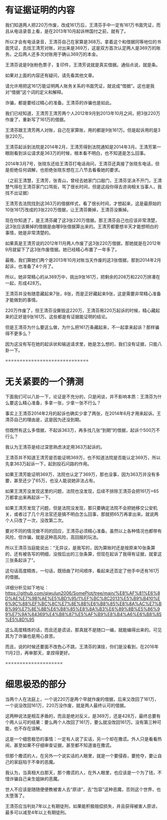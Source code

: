 有证据证明的内容
===============

我们知道两人把220万作废，改成161万后，王清芬手中一定有161万书面凭证，而且从电话录音上看，是在2013年10月起诉林国付之前，就有了。

所以才会有电话录音，王清芬自己在家算是368万。拿着这个和借据同等地位的书面凭证，去找王清芳对账，对出来是369万，这是双方首次认定两人是369万的账务。之后两人还多次对账用于确认369万的本金。

王清芬说是9张粉色票子，复印件，王清芳说就是真实借据。通俗点说，就是条。

如果对上面的内容还有疑问，请先看其他文章。

请允许用把这161万能证明两人账务关系的书面凭证，就说成“借据”。这也是我对“借据”这个词的定义和解释。

诈骗，都是要经过精心的准备。王清芬的诈骗也是如此。

我们已经知道，王清芳王清芳两个人2012年9月到2013年10月之间，把3张220万作废了，重新写了161万的借据。

王清芬跟王清芳两人对账，自己在家算账，用的都是9张161万。但是起诉用的是3张220万。

王清芬起诉到法院是2014年2月，王清芳得到法院通知是2014年3月。王清芳第一眼刚看到诉讼请求是363万的时候，根本看不明白，也不知道是怎么回事。

2014年3月7号，张晓东还给王清芬打电话询问，王清芬还真接了张晓东电话，但是拒绝任何调解，也拒绝张晓东想在三八节去看看她的要求。

（之前王清慧，王清芳，张青山，曾经去她家门口敲门，王清芬坚决不开门，王清慧气得在王清芬家门口骂街，骂了很长时间，但是这段你得去咨询相关当事人，我找不出证据）

王清芳去法院找到这363万的借据样式，看了很长时间，才想起来，这是最原始的10张161万改成的3张220万借据，让王清芬撕掉，王清芬没撕掉。

现在你知道了，是王清芬藏了这3张220万借据。那王清芬自己也应该非常清楚，这3张应该撕掉的借据是由哪9张借据算出来的。王清芳都要想半天才能想明白的事情，她是非常清楚的。

如果真是王清芳说的2012年11月两人作废了这3张220万借据，那她就是在2012年9月就留下了这3张作废借据。她已经精心布置了一年多了。

最晚，我们算她们两个是2013年10月对账当天作废的这3张借据，那到2014年2月起诉，也准备了4个月了。

所以，她非常精心的从369万中，挑出9张161万，把剩余的208万和220万拼凑在一起，形成428万。

王清芬并没有随意藏起来7张，8张，而是正好藏起来9张，这是需要非常精心准备才能做到的事情。

220万作废了，但王清芬没撕毁这220万，王清芬用220万起诉的时候，精心藏起来的正好是9张161万。这些都是有证据能证明的结论。

但是王清芬为什么要这么做，为什么把161万条藏起来，不一起拿来起诉？那样骗得不更多么？

因为这没有写在她的起诉状和输送请求里，她是怎么想的，我们没有证据，只能八卦一下。

=============================


无关紧要的一个猜测
=============

下面我们可以八卦一下，论证是不充分的，只是闲谈，并不影响本质：王清芬为什么要这么精心准备，多拿一张，少拿一张不行么？

事实上王清芬2014年2月的起诉也确实少拿了两张，在2014年6月才用来起诉。王清芬自己的理由是，这是因为还没到期。

但既然有这么多借据，不起诉363万，再多找几张“到期”的借据，起诉个500万不行么？

我认为王清芬是经过深思熟虑决定用363万起诉的。

王清芬并不知道王清芳是否能证明369万，也不知道法院是否能认定369万，所以先拿363万起诉一下，起到投石问路的作用。

如果王清芳能证明369万，法院也认定了369万，那也没事，因为363万并没有多要，甚至还少了65万，也没人能说她非法占有。

如果王清芳没发现这里的问题，法院也没发现，后续不排除王清芬会把161万+65万都拿出来再起诉一下。

如果王清芳发现了问题，但是法院没发现，那只要确定法院不会把她移交公安机关，或者过了几个月法官还是搞不明白怎么回事，那就把65万再拿出来。就说两个人只改了一次，没改第二次。

要对不同的情况做不同的回应，王清芬必须精心准备。虽然以上各种情况也都带有风险，但诈骗，就是这种高风险，高回报的玩法。

所以王清芬当庭能说出：“无异议，是我写的，因为算账时还是按原来10张条算的，还有被告写的明细，没按后出的三张条算，但现在起诉了我得有证据，就拿这三张条起诉了”。

这句话高度精炼，一句话，既扭曲了时间顺序，看起来还否定了他手中还有161万的借据。

详细分析见如下地址：https://github.com/qiwulun2006/SomePlot/tree/main/%E8%AF%81%E6%8D%AE%E7%9B%AE%E5%BD%95/1%EF%BC%8C2013%E5%B9%B410%E6%9C%88%EF%BC%8C%E7%8E%8B%E6%B8%85%E8%8A%AC%E7%BB%99%E7%8E%8B%E6%B8%85%E8%8A%B3%E6%89%8B%E5%86%99%E7%9A%84369%E4%B8%87%E5%AF%B9%E8%B4%A6%E6%B8%85%E5%8D%95

这么高度精炼的话，而且还是谎话，那真就不是随口一编，就能编得出来的。可见其为了诈骗也是用心良苦。

而且，说的时候还要面不改色心不跳，王清芬的演技，你们是没看到，在2016年11月2日，再审那天，拿捏得更好。

====================


细思极恐的部分
=================

当两个人在法庭上，一个说220万是两个早就作废的借据，后来又改回了161万，一个说没改回161万，220万没作废，就是两人最终认可的借据。

这两种说法是相互矛盾的，而且是绝对反义，是369万，还是428万，最终总要有个两人认可的结果：要么两个人改回了161万，要么就没改回161万。没有第三种可能，也不存在误解。

这是一个细思极恐的事情：一定有人说了实话，另一个却在撒谎。外人只是看看热闹，甚至如果不仔细审查证据，甚至都不知道谁在撒谎。

但那个撒谎的人，在另外一个说实话的人眼里，就是一个要侵吞，要抢夺，要让自己的家庭陷于不幸的恶魔。

我认为，当真相大白那天，那个撒谎的人，在外人眼里，也应该是一个为了钱，不惜诈骗自己亲生姐妹的恶魔。

世人不应该是随随便便教被害人去“原谅”，去“包容”这种恶魔，否则这个世界，也太堕落了。

王清芬应当判处7年以上有期徒刑，如果能积极赔偿损失，并且获得被害人原谅，最多可以减至4年以上有期徒刑。



